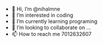 - 👋 Hi, I’m @nihalmne
- 👀 I’m interested in coding
- 🌱 I’m currently learning programing 
- 💞️ I’m looking to collaborate on ...
- 📫 How to reach me 7012632607

<!---
nihalmne/nihalmne is a ✨ special ✨ repository because its `README.md` (this file) appears on your GitHub profile.
You can click the Preview link to take a look at your changes.
--->
